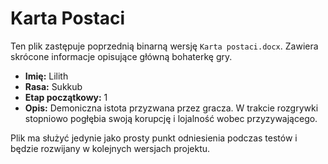 # Karta Postaci

Ten plik zastępuje poprzednią binarną wersję `Karta postaci.docx`. Zawiera skrócone informacje opisujące główną bohaterkę gry.

- **Imię:** Lilith
- **Rasa:** Sukkub
- **Etap początkowy:** 1
- **Opis:** Demoniczna istota przyzwana przez gracza. W trakcie rozgrywki stopniowo pogłębia swoją korupcję i lojalność wobec przyzywającego.

Plik ma służyć jedynie jako prosty punkt odniesienia podczas testów i będzie rozwijany w kolejnych wersjach projektu.
